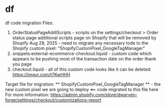 # df
df code migration
Files:
1. OrderStatusPageAddlScripts - scripts on the settings/checkout > Order status page additional scripts page on Shopify that will be removed by Shopify Aug 28, 2025 - need to migrate any necessary tode to the Shopify custom pixel: "ShopifyCustomPixel_GoogleTagManager"
2. snippets:external-ecommerce-checkout.liquid - custom code which appears to be pushing most of the transaction date on the order thank you page
3. checkout.liquid - all of this custom code looks like it can be deleted: https://imgur.com/t7KwHHH

Target file for migration:
** ShopifyCustomPixel_GoogleTagManager ** - the new custom pixel we are going to deploy <== code migrated to this file here
For more information: https://admin.shopify.com/store/dwarven-forge/settings/checkout/customizations-report
